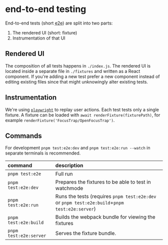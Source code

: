 # end-to-end testing

End-to-end tests (short <abbr title="end-to-end">e2e</abbr>) are split into two parts:

1. The rendered UI (short: fixture)
2. Instrumentation of that UI

## Rendered UI

The composition of all tests happens in `./index.js`.
The rendered UI is located inside a separate file in `./fixtures` and written as a React component.
If you're adding a new test prefer a new component instead of editing existing files since that might unknowingly alter existing tests.

## Instrumentation

We're using [`playwright`](https://playwright.dev) to replay user actions.
Each test tests only a single fixture.
A fixture can be loaded with `await renderFixture(fixturePath)`, for example `renderFixture('FocusTrap/OpenFocusTrap')`.

## Commands

For development `pnpm test:e2e:dev` and `pnpm test:e2e:run --watch` in separate terminals is recommended.

| command                | description                                                                                   |
| :--------------------- | :-------------------------------------------------------------------------------------------- |
| `pnpm test:e2e`        | Full run                                                                                      |
| `pnpm test:e2e:dev`    | Prepares the fixtures to be able to test in watchmode                                         |
| `pnpm test:e2e:run`    | Runs the tests (requires `pnpm test:e2e:dev` or `pnpm test:e2e:build`+`pnpm test:e2e:server`) |
| `pnpm test:e2e:build`  | Builds the webpack bundle for viewing the fixtures                                            |
| `pnpm test:e2e:server` | Serves the fixture bundle.                                                                    |
